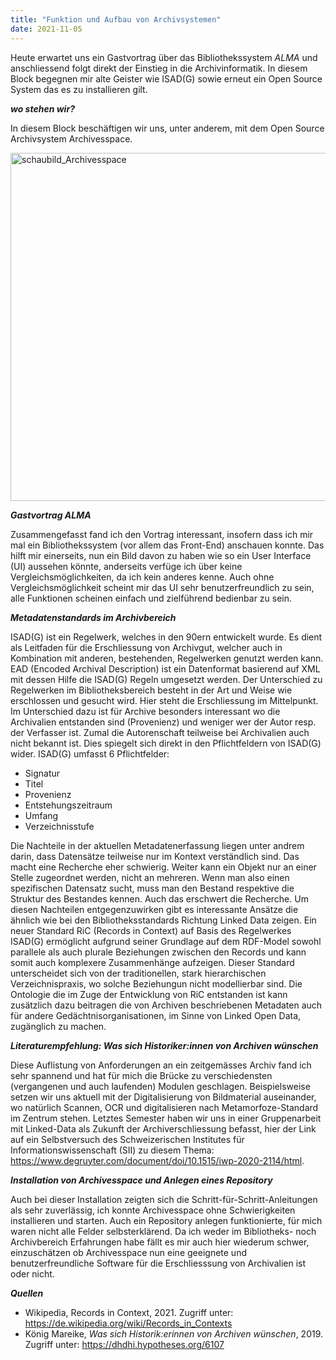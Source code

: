 ```yaml
---
title: "Funktion und Aufbau von Archivsystemen"
date: 2021-11-05
---
```


Heute erwartet uns ein Gastvortrag über das Bibliothekssystem *ALMA* und anschliessend folgt direkt der Einstieg in die Archivinformatik. In diesem Block begegnen mir alte Geister wie ISAD(G) sowie erneut ein Open Source System das es zu installieren gilt.

***wo stehen wir?***

In diesem Block beschäftigen wir uns, unter anderem, mit dem Open Source Archivsystem Archivesspace.

<img width="557" alt="schaubild_Archivesspace" src="https://user-images.githubusercontent.com/74451681/151670904-835a7b17-16d3-4500-aaab-975505f5d82c.png">

***Gastvortrag ALMA***

Zusammengefasst fand ich den Vortrag interessant, insofern dass ich mir mal ein Bibliothekssystem (vor allem das Front-End) anschauen konnte. Das hilft mir einerseits, nun ein Bild davon zu haben wie so ein User Interface (UI) aussehen könnte, anderseits verfüge ich über keine Vergleichsmöglichkeiten, da ich kein anderes kenne. Auch ohne Vergleichsmöglichkeit scheint mir das UI sehr benutzerfreundlich zu sein, alle Funktionen scheinen einfach und zielführend bedienbar zu sein. 

***Metadatenstandards im Archivbereich***

ISAD(G) ist ein Regelwerk, welches in den 90ern entwickelt wurde. Es dient als Leitfaden für die Erschliessung von Archivgut, welcher auch in Kombination mit anderen, bestehenden, Regelwerken genutzt werden kann. EAD (Encoded Archival Description) ist ein Datenformat basierend auf XML mit dessen Hilfe die ISAD(G) Regeln umgesetzt werden. 
Der Unterschied zu Regelwerken im Bibliotheksbereich besteht in der Art und Weise wie erschlossen und gesucht wird. Hier steht die Erschliessung im Mittelpunkt. Im Unterschied dazu ist für Archive besonders interessant wo die Archivalien entstanden sind (Provenienz) und weniger wer der Autor resp. der Verfasser ist. Zumal die Autorenschaft teilweise bei Archivalien auch nicht bekannt ist. Dies spiegelt sich direkt in den Pflichtfeldern von ISAD(G) wider. ISAD(G) umfasst 6 Pflichtfelder:

  - Signatur
  - Titel
  - Provenienz
  - Entstehungszeitraum
  - Umfang
  - Verzeichnisstufe

Die Nachteile in der aktuellen Metadatenerfassung liegen unter andrem darin, dass Datensätze teilweise nur im Kontext verständlich sind. Das macht eine Recherche eher schwierig. Weiter kann ein Objekt nur an einer Stelle zugeordnet werden, nicht an mehreren. Wenn man also einen spezifischen Datensatz sucht, muss man den Bestand respektive die Struktur des Bestandes kennen. Auch das erschwert die Recherche. Um diesen Nachteilen entgegenzuwirken gibt es interessante Ansätze die ähnlich wie bei den Bibliotheksstandards Richtung Linked Data zeigen. Ein neuer Standard RiC (Records in Context) auf Basis des Regelwerkes ISAD(G) ermöglicht aufgrund seiner Grundlage auf dem RDF-Model sowohl parallele als auch plurale Beziehungen zwischen den Records und kann somit auch komplexere Zusammenhänge aufzeigen. Dieser Standard unterscheidet sich von der traditionellen, stark hierarchischen Verzeichnispraxis, wo solche Beziehungun nicht modellierbar sind. Die Ontologie die im Zuge der Entwicklung von RiC entstanden ist kann zusätzlich dazu beitragen die von Archiven beschriebenen Metadaten auch für andere Gedächtnisorganisationen, im Sinne von Linked Open Data, zugänglich zu machen.

***Literaturempfehlung: Was sich Historiker:innen von Archiven wünschen***

Diese Auflistung von Anforderungen an ein zeitgemässes Archiv fand ich sehr spannend und hat für mich die Brücke zu verschiedensten (vergangenen und auch laufenden) Modulen geschlagen. Beispielsweise setzen wir uns aktuell mit der Digitalisierung von Bildmaterial auseinander, wo natürlich Scannen, OCR und digitalisieren nach Metamorfoze-Standard im Zentrum stehen. Letztes Semester haben wir uns in einer Gruppenarbeit mit Linked-Data als Zukunft der Archiverschliessung befasst, hier der Link auf ein Selbstversuch des Schweizerischen Institutes für Informationswissenschaft (SII) zu diesem Thema: https://www.degruyter.com/document/doi/10.1515/iwp-2020-2114/html. 

***Installation von Archivesspace und Anlegen eines Repository***

Auch bei dieser Installation zeigten sich die Schritt-für-Schritt-Anleitungen als sehr zuverlässig, ich konnte Archivesspace ohne Schwierigkeiten installieren und starten. Auch ein Repository anlegen funktionierte, für mich waren nicht alle Felder selbsterklärend. Da ich weder im Bibliotheks- noch Archivbereich Erfahrungen habe fällt es mir auch hier wiederum schwer, einzuschätzen ob Archivesspace nun eine geeignete und benutzerfreundliche Software für die Erschliesssung von Archivalien ist oder nicht.

***Quellen***

- Wikipedia, Records in Context, 2021. Zugriff unter: https://de.wikipedia.org/wiki/Records_in_Contexts
- König Mareike, *Was sich Historik:erinnen von Archiven wünschen*, 2019. Zugriff unter: https://dhdhi.hypotheses.org/6107 






